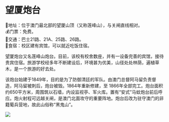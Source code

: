 # 望厦炮台  
📍地址：位于澳门最北部的望厦山顶（又称莲峰山），与关闸直线相对。  
💰门票：免费。  
🚌交通：巴士21路、21A、25路、26路。  
🍴食宿：校区建有宾馆，可以就近吃饭住宿。  

望厦炮台又名莲峰山炮台。目前，该校有校舍数座，并有一设备完善的宾馆，接待贵宾住宿。旅游学校经多年不断建设后，环境甚为优美，山径处处林荫，遍植草木，是一个旅游的好去处。  

该炮台始建于1849年，目的是为了防御清廷的军队。由澳门总督阿马留负责督造，阿马留被刺后，炮台被毁。1864年重新修建，至 1866年全部完工。炮台面积约650平方米，周围筑以石墙，内设监视亭、军火库。置有“安式”马蚊炮台前后呼应。炮火射程可远越关闸，是澳门北面攻守的重要阵地。炮台后改为驻守澳门的非籍葡兵营地，故此山俗称“黑鬼山”。  

![](https://raw.gitmirror.com/szqq0512/Pic/main/img/202201212152728.png)  